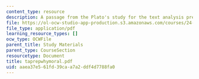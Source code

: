 ```yaml
---
content_type: resource
description: A passage from the Plato's study for the text analysis presentation.
file: https://ol-ocw-studio-app-production.s3.amazonaws.com/courses/24-200-ancient-philosophy-fall-2004/aaea37e561fd39caa7a2ddf4d7788fa0_taprepwhymoral.pdf
file_type: application/pdf
learning_resource_types: []
ocw_type: OCWFile
parent_title: Study Materials
parent_type: CourseSection
resourcetype: Document
title: taprepwhymoral.pdf
uid: aaea37e5-61fd-39ca-a7a2-ddf4d7788fa0
---
```

